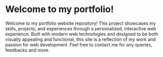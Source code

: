 # Welcome to my portfolio!

Welcome to my portfolio website repository! This project showcases my skills, projects, and experiences through a personalized, interactive web experience. 
Built with modern web technologies and designed to be both visually appealing and functional, this site is a reflection of my work and passion for web development.
Feel free to contact me for any queries, feedbacks and more.
